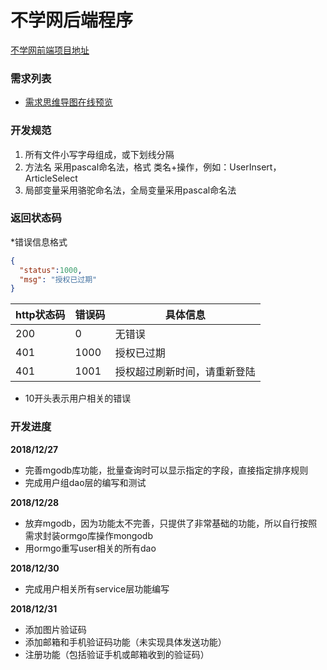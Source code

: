# 不学网后端程序

[不学网前端项目地址](https://github.com/noxue/noxue-ui)

### 需求列表

* [需求思维导图在线预览](https://www.processon.com/view/link/5c227a30e4b0df5abaa60247)

### 开发规范

1. 所有文件小写字母组成，或下划线分隔
1. 方法名 采用pascal命名法，格式 类名+操作，例如：UserInsert，ArticleSelect
1. 局部变量采用骆驼命名法，全局变量采用pascal命名法


### 返回状态码

*错误信息格式
```json
{
  "status":1000,
  "msg": "授权已过期"
}
```

| http状态码 | 错误码 | 具体信息 |
| ------ | ------ | ------ |
| 200 | 0 | 无错误 |
| 401 | 1000 | 授权已过期 |
| 401 | 1001 | 授权超过刷新时间，请重新登陆 |

* 10开头表示用户相关的错误

### 开发进度

**2018/12/27**

* 完善mgodb库功能，批量查询时可以显示指定的字段，直接指定排序规则
* 完成用户组dao层的编写和测试

**2018/12/28**

* 放弃mgodb，因为功能太不完善，只提供了非常基础的功能，所以自行按照需求封装ormgo库操作mongodb
* 用ormgo重写user相关的所有dao

**2018/12/30**

* 完成用户相关所有service层功能编写

**2018/12/31**

* 添加图片验证码
* 添加邮箱和手机验证码功能（未实现具体发送功能）
* 注册功能（包括验证手机或邮箱收到的验证码）
